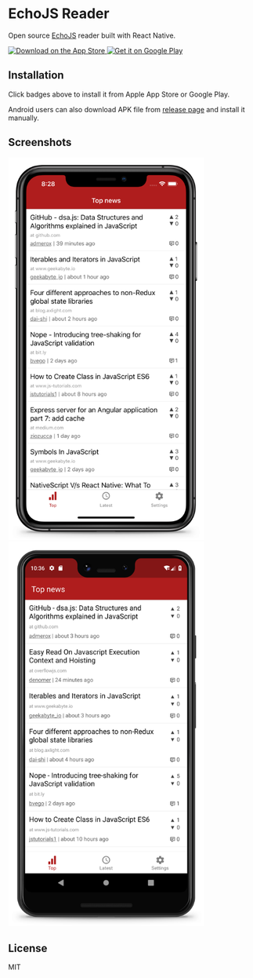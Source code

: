 # EchoJS Reader

Open source [EchoJS](https://echojs.com/) reader built with React Native.

<p>
  <a href="https://apps.apple.com/us/app/echojs-reader/id1434285150">
    <img alt="Download on the App Store" title="App Store" src="https://i.imgur.com/0n2zqHD.png" width="160">
  </a>
  <a href="https://play.google.com/store/apps/details?id=io.github.pd4d10.echojsreader">
    <img alt="Get it on Google Play" title="Google Play" src="https://i.imgur.com/mtGRPuM.png" width="160">
  </a>
</p>

## Installation

Click badges above to install it from Apple App Store or Google Play.

Android users can also download APK file from [release page](https://github.com/pd4d10/echojs-reader/releases) and install it manually.

## Screenshots

<img src="assets/ios.png" alt="iOS" width="400" /><img src="assets/android.png" alt="Android" width="400" />

## License

MIT
